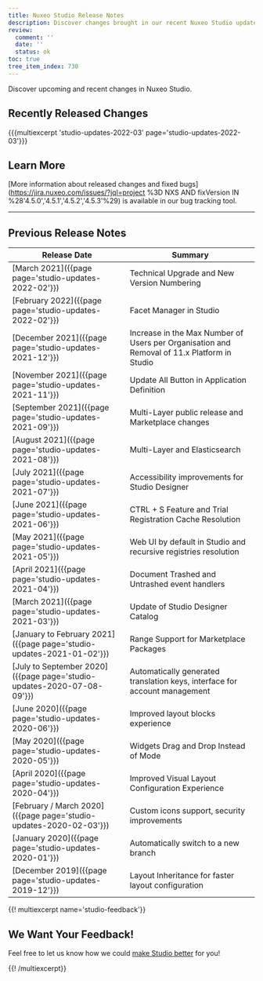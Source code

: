 ```yaml
---
title: Nuxeo Studio Release Notes
description: Discover changes brought in our recent Nuxeo Studio updates.
review:
  comment: ''
  date: ''
  status: ok
toc: true
tree_item_index: 730
---
```


Discover upcoming and recent changes in Nuxeo Studio.

## Recently Released Changes

{{{multiexcerpt 'studio-updates-2022-03' page='studio-updates-2022-03'}}}

## Learn More

[More information about released changes and fixed bugs](https://jira.nuxeo.com/issues/?jql=project %3D NXS AND fixVersion IN %28'4.5.0','4.5.1','4.5.2','4.5.3'%29) is available in our bug tracking tool.

---

## Previous Release Notes

| &nbsp;Release&nbsp;Date&nbsp;                                          | Summary                                                                    |
| ---------------------------------------------------------------------- | -------------------------------------------------------------------------- |
| [March 2021]({{page page='studio-updates-2022-02'}})               | Technical Upgrade and New Version Numbering |  
| [February 2022]({{page page='studio-updates-2022-02'}})               | Facet Manager in Studio|
| [December 2021]({{page page='studio-updates-2021-12'}})               | Increase in the Max Number of Users per Organisation and Removal of 11.x Platform in Studio   | 
| [November 2021]({{page page='studio-updates-2021-11'}})               | Update All Button in Application Definition                                              |
| [September 2021]({{page page='studio-updates-2021-09'}})               | Multi-Layer public release and Marketplace changes                                              |
| [August 2021]({{page page='studio-updates-2021-08'}})                  | Multi-Layer and Elasticsearch                                              |
| [July 2021]({{page page='studio-updates-2021-07'}})                    | Accessibility improvements for Studio Designer                             |
| [June 2021]({{page page='studio-updates-2021-06'}})                    | CTRL + S Feature and Trial Registration Cache Resolution                   |
| [May 2021]({{page page='studio-updates-2021-05'}})                     | Web UI by default in Studio and recursive registries resolution            |
| [April 2021]({{page page='studio-updates-2021-04'}})                   | Document Trashed and Untrashed event handlers                              |
| [March 2021]({{page page='studio-updates-2021-03'}})                   | Update of Studio Designer Catalog                                          |
| [January to February 2021]({{page page='studio-updates-2021-01-02'}})  | Range Support for Marketplace Packages                                     |
| [July to September 2020]({{page page='studio-updates-2020-07-08-09'}}) | Automatically generated translation keys, interface for account management |
| [June 2020]({{page page='studio-updates-2020-06'}})                    | Improved layout blocks experience                                          |
| [May 2020]({{page page='studio-updates-2020-05'}})                     | Widgets Drag and Drop Instead of Mode                                      |
| [April 2020]({{page page='studio-updates-2020-04'}})                   | Improved Visual Layout Configuration Experience                            |
| [February / March 2020]({{page page='studio-updates-2020-02-03'}})     | Custom icons support, security improvements                                |
| [January 2020]({{page page='studio-updates-2020-01'}})                 | Automatically switch to a new branch                                       |
| [December 2019]({{page page='studio-updates-2019-12'}})                | Layout Inheritance for faster layout configuration                         |

{{! multiexcerpt name='studio-feedback'}}

## We Want Your Feedback!

Feel free to let us know how we could [make Studio better](https://portal.prodpad.com/eb062eda-6d54-11e7-8513-22000a2145da) for you!

{{! /multiexcerpt}}
